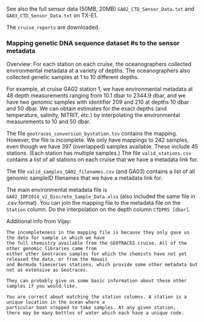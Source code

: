 See also the full sensor data (50MB, 20MB) `GA02_CTD_Sensor_Data.txt` and `GA03_CTD_Sensor_Data.txt` on TX-E1.

The `cruise_reports` are downloaded.

### Mapping genetic DNA sequence dataset #s to the sensor metadata
Overview: 
For each station on each cruise, 
the oceanographers collected environmental metadata at a variety of depths.
The oceanographers also collected genetic samples at 1 to 10 different depths.

For example, at cruise GA02 station 1, 
we have environmental metadata at 48 depth measurements ranging from 10.1 dbar to 2344.9 dbar,
and we have two genomic samples with identifier 209 and 210 at depths 10 dbar and 50 dbar.
We can obtain estimates for the exact depths (and temperature, salinity, NITRIT, etc.)
by interpolating the environmental measurements to 10 and 50 dbar.

The file `geotraces_conversion_bystation.tsv` contains the mapping. 
However, the file is incomplete. 
We only have mappings to 242 samples, even though we have 397 (overlapped) samples available.
These include 45 stations. (Each station has multiple samples.)
The file `valid_stations.csv` contains a list of all stations on each cruise that we have a metadata link for.

The file `valid_samples_GA02_filenames.csv` (and GA03) contains a list of all genomic sampleID filenames that we have a metadata link for.

The main environmental metadata file is `GA02_IDP2014_v2_Discrete_Sample_Data.xlsx` (also included the same file in .csv format).
You can join the mapping file to the metadata file on the `Station` column.
Do the interpolation on the depth column `CTDPRS [dbar]`.

Additional info from Vijay:

	The incompleteness in the mapping file is because they only gave us the data for sample in which we have 
	the full chemistry available from the GEOTRACES cruise. All of the other genomic libraries came from 
	either other Geotraces samples for which the chemists have not yet released the data, or from the Hawaii 
	and Bermuda timeseries stations, which provide some other metadata but not as extensive as Geotraces.

	They can probably give us some basic information about these other samples if you would like.

	You are correct about matching the station columns. A station is a unique location in the ocean where a 
	particular boat stopped to take samples. At any given station, 
	there may be many bottles of water which each have a unique code.


